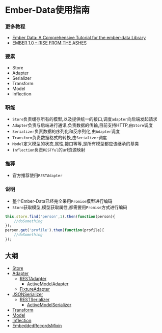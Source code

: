 # Ember-Data使用指南
### 更多教程
+ [Ember Data: A Comprehensive Tutorial for the ember-data Library](http://www.toptal.com/emberjs/a-thorough-guide-to-ember-data)
+ [EMBER 1.0 – RISE FROM THE ASHES](http://dev.mygrid.org.uk/blog/tag/ember-data/)


### 要素
* Store
* Adapter
* Serializer
* Transform
* Model
* Inflection

### 职能
* `Store`负责缓存所有的模型,以及提供统一的接口,调度`adapter`向后端发起请求
* `Adapter`负责与后端进行通讯,负责数据的传输,目前支持HTTP,由`Store`调度
* `Serializer`负责数据的序列化和反序列化,由`Adapter`调度
* `Transform`负责数据格式的转换,由`Serializer`调度
* `Model`定义模型的状态,属性,接口等等,是所有模型都应该继承的基类
* `Inflection`负责`RESTful`的url资源映射

### 推荐
* 官方推荐使用`RESTAdapter`

### 说明
* 整个Ember-Data已经完全采用`Promise`模型进行编码
* `Store`获取模型,模型获取属性,都需要用`Promise`方式进行编码
```javascript
this.store.find('person',1).then(function(person){
    //doSomething
});
person.get('profile').then(function(profile){
    //doSomething
});
```
## 大纲
* [Store](https://github.com/innobricks/docs/tree/master/ember_data/Store.md)
* [Adapter](https://github.com/innobricks/docs/tree/master/ember_data/Adapter.md)
    * [RESTAdapter](https://github.com/innobricks/docs/tree/master/ember_data/RESTAdapter.md)
        * [ActiveModelAdapter](https://github.com/innobricks/docs/tree/master/ember_data/ActiveModelAdapter.md)
    * [FixtureAdapter](https://github.com/innobricks/docs/tree/master/ember_data/FixtureAdapter.md)
* [JSONSerializer](https://github.com/innobricks/docs/tree/master/ember_data/JSONSerializer.md)
    * [RESTSerializer](https://github.com/innobricks/docs/tree/master/ember_data/RESTSerializer.md)
        * [ActiveModelSerializer](https://github.com/innobricks/docs/tree/master/ember_data/ActiveModelSerializer.md)
* [Transform](https://github.com/innobricks/docs/tree/master/ember_data/Transform.md)
* [Model](https://github.com/innobricks/docs/tree/master/ember_data/Model.md)
* [Inflection](https://github.com/innobricks/docs/tree/master/ember_data/Inflection.md)
* [EmbeddedRecordsMixin](https://github.com/innobricks/docs/tree/master/ember_data/EmbeddedRecordsMixin.md)
